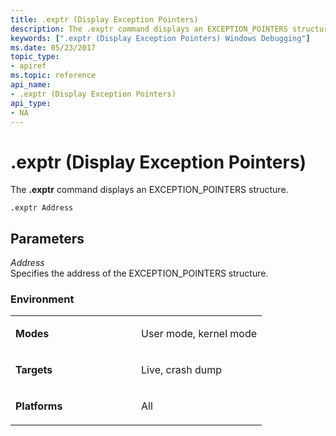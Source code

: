 ```yaml
---
title: .exptr (Display Exception Pointers)
description: The .exptr command displays an EXCEPTION_POINTERS structure.
keywords: [".exptr (Display Exception Pointers) Windows Debugging"]
ms.date: 05/23/2017
topic_type:
- apiref
ms.topic: reference
api_name:
- .exptr (Display Exception Pointers)
api_type:
- NA
---
```


# .exptr (Display Exception Pointers)


The **.exptr** command displays an EXCEPTION\_POINTERS structure.

```dbgcmd
.exptr Address
```

## <span id="ddk_meta_display_exception_pointers_dbg"></span><span id="DDK_META_DISPLAY_EXCEPTION_POINTERS_DBG"></span>Parameters


<span id="_______Address______"></span><span id="_______address______"></span><span id="_______ADDRESS______"></span> *Address*   
Specifies the address of the EXCEPTION\_POINTERS structure.

### <span id="Environment"></span><span id="environment"></span><span id="ENVIRONMENT"></span>Environment

<table>
<colgroup>
<col width="50%" />
<col width="50%" />
</colgroup>
<tbody>
<tr class="odd">
<td align="left"><p><strong>Modes</strong></p></td>
<td align="left"><p>User mode, kernel mode</p></td>
</tr>
<tr class="even">
<td align="left"><p><strong>Targets</strong></p></td>
<td align="left"><p>Live, crash dump</p></td>
</tr>
<tr class="odd">
<td align="left"><p><strong>Platforms</strong></p></td>
<td align="left"><p>All</p></td>
</tr>
</tbody>
</table>

 

 

 






